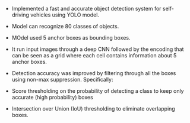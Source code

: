 - Implemented a fast and accurate object detection system for self-driving vehicles using YOLO model.

- Model can recognize 80 classes of objects.

- MOdel used 5 anchor boxes as bounding boxes.

- It run input images through a deep CNN followed by the encoding that can be seen as a grid where each cell contains information about 5 anchor boxes.

- Detection accuracy was improved by filtering through all the boxes using non-max suppression. Specifically:

- Score thresholding on the probability of detecting a class to keep only accurate (high probability) boxes

- Intersection over Union (IoU) thresholding to eliminate overlapping boxes.
